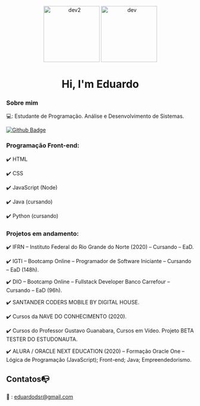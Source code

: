 <p align="center">
  <img src=https://github.com/eduardodsr/mypage/blob/master/dev2.gif?raw=true" alt="dev2" width="150px" />
  <img src=https://github.com/eduardodsr/mypage/blob/master/dev.gif?raw=true" alt="dev" width="150px" />
</p>
<h1 align="center"> Hi, I'm Eduardo</h1>


### Sobre mim 

💻: Estudante de Programação. Análise e Desenvolvimento de Sistemas. 

[![Github Badge](https://img.shields.io/badge/-Github-000?style=flat-square&logo=Github&logoColor=white&link=https://github.com/eduardodsr/)](https://github.com/eduardodsr/)

### Programação Front-end:

✔️ HTML

✔️ CSS

✔️ JavaScript (Node)

✔️ Java (cursando)

✔️ Python (cursando)


### Projetos em andamento:

✔️ IFRN – Instituto Federal do Rio Grande do Norte (2020) – Cursando – EaD.

✔️ IGTI – Bootcamp Online – Programador de Software Iniciante – Cursando – EaD (148h).

✔️ DIO – Bootcamp Online – Fullstack Developer Banco Carrefour – Cursando – EaD (96h).

✔️ SANTANDER CODERS MOBILE BY DIGITAL HOUSE.

✔️ Cursos da NAVE DO CONHECIMENTO (2020).

✔️ Cursos do Professor Gustavo Guanabara, Cursos em Vídeo. Projeto BETA TESTER DO ESTUDONAUTA.

✔️ ALURA / ORACLE NEXT EDUCATION (2020) – Formação Oracle One – Lógica de Programação (JavaScript); Front-end; Java; Empreendedorismo.



## Contatos:mailbox_with_no_mail:

:email: : eduardodsr@gmail.com
